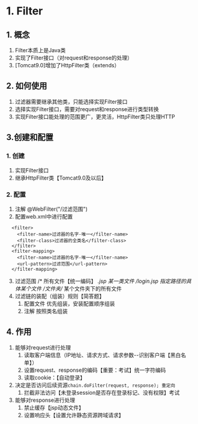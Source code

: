 # 1. Filter
## 1. 概念
1. Filter本质上是Java类
2. 实现了Filter接口（对request和response的处理）
3. [Tomcat9.0]增加了HttpFilter类（extends）
## 2. 如何使用
1. 过滤器需要继承其他类，只能选择实现Filter接口
2. 选择实现Filter接口，需要对request和response进行类型转换
3. 实现Filter接口能处理的范围更广，更灵活，HttpFilter类只处理HTTP
## 3.创建和配置
### 1. 创建
1. 实现Filter接口
2. 继承HttpFilter类【Tomcat9.0及以后】
### 2. 配置
1. 注解 @WebFilter("/过滤范围")
2. 配置web.xml中进行配置
```
  <filter>
  	<filter-name>过滤器的名字-唯一</filter-name>
  	<filter-class>过滤器的全类名</filter-class>
  </filter>
  <filter-mapping>
  	<filter-name>过滤器的名字-唯一</filter-name>
  	<url-pattern>过滤范围</url-pattern>
  </filter-mapping>
 ```
 3. 过滤范围
	/* 所有文件【统一编码】
	*.jsp 某一类文件
	/login.jsp 指定路径的具体某个文件
	/文件夹/* 某个文件夹下的所有文件
4. 过滤链的装配（组装）规则【简答题】
	1. 配置文件 优先组装，安装配置顺序组装
	2. 注解  按照类名组装
## 4. 作用
1. 能够对request进行处理
	1. 读取客户端信息（IP地址、请求方式、请求参数--识别客户端【黑白名单】）
	2. 设置request、response的编码【重要：考试】统一字符编码
	3. 读取cookie：【自动登录】
2. 决定是否访问后续资源```chain.doFilter(request, response); 重定向```
	1. 拦截非法访问【未登录session是否存在登录标记、没有权限】考试
3. 能够对response进行处理
	1. 禁止缓存【jsp动态文件】
	2. 设置响应头【设置允许静态资源跨域请求】
	